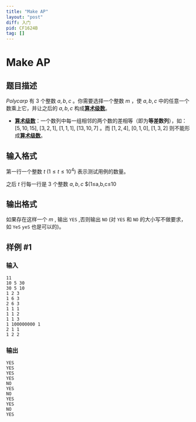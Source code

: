 ```yaml
---
title: "Make AP"
layout: "post"
diff: 入门
pid: CF1624B
tag: []
---
```


# Make AP

## 题目描述

$Polycarp$ 有 $3$ 个整数 $a,b,c$ 。你需要选择一个整数 $m$ ，使 $a,b,c$ 中的任意一个数乘上它，并让之后的 $a,b,c$ 构成[**算术级数**](https://en.wikipedia.org/wiki/Arithmetic_progression)。

- [**算术级数**](https://en.wikipedia.org/wiki/Arithmetic_progression)：一个数列中每一组相邻的两个数的差相等（即为**等差数列**），如：$[5,10,15]$, $[3,2,1]$, $[1,1,1]$, $[13,10,7]$ 。而 $[1,2,4]$, $[0,1,0]$, $[1,3,2]$ 则不能形成[**算术级数**](https://en.wikipedia.org/wiki/Arithmetic_progression)。

## 输入格式

第一行一个整数 $t$ $(1≤t≤10^4)$ 表示测试用例的数量。

之后 $t$ 行每一行是 $3$ 个整数 $a,b,c$  $(1≤a,b,c≤10

## 输出格式

如果存在这样一个 $m$ , 输出 ```YES``` ,否则输出 ```NO``` (对 ```YES``` 和 ```NO``` 的大小写不做要求，如 ```YeS``` ```yeS``` 也是可以的)。

## 样例 #1

### 输入

```
11
10 5 30
30 5 10
1 2 3
1 6 3
2 6 3
1 1 1
1 1 2
1 1 3
1 100000000 1
2 1 1
1 2 2
```

### 输出

```
YES
YES
YES
YES
NO
YES
NO
YES
YES
NO
YES
```

